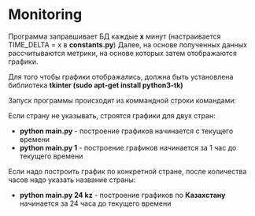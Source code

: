 # Monitoring

Программа заправшивает БД каждые **х** минут (настраивается TIME_DELTA = х в **constants.py**) Далее, на основе полученных данных рассчитываются метрики, на основе которых затем отображаются графики.

Для того чтобы графики отображались, должна быть установлена библиотека **tkinter (sudo apt-get install python3-tk)**

Запуск программы происходит из коммандной строки командами:

Если страну не указывать, строятся графики для двух стран:
- **python main.py** - построение графиков начинается с текущего времени
- **python main.py 1** - построение графиков начинается за 1 час до текущего времени

Если надо построить график по конкретной стране, после количества часов надо указать название страны:
- **python main.py 24 kz** - построение графиков по **Казахстану** начинается за 24 часа до текущего времени


